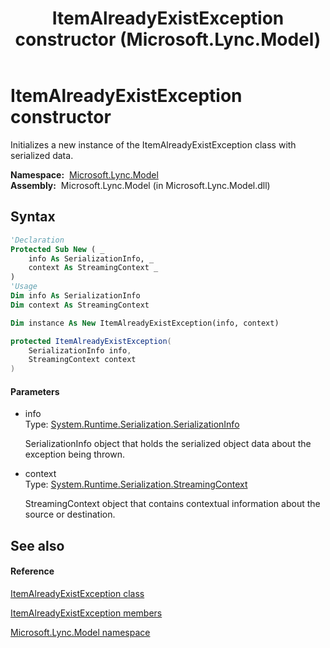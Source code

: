 ﻿---
title: ItemAlreadyExistException constructor  (Microsoft.Lync.Model)
TOCTitle: 'ItemAlreadyExistException constructor '
ms:assetid: M:Microsoft.Lync.Model.ItemAlreadyExistException.#ctor(System.Runtime.Serialization.SerializationInfo,System.Runtime.Serialization.StreamingContext)_DI_3_UC_OCS14MrefLyncWPF
ms:mtpsurl: https://msdn.microsoft.com/en-us/library/microsoft.lync.model.itemalreadyexistexception.itemalreadyexistexception(v=office.15)
ms:contentKeyID: 48590037
ms.date: 07/28/2014
mtps_version: v=office.15
f1_keywords:
- Microsoft.Lync.Model.ItemAlreadyExistException.ItemAlreadyExistException
dev_langs:
- CSharp
- JScript
- VB
- other
---

# ItemAlreadyExistException constructor

Initializes a new instance of the ItemAlreadyExistException class with serialized data.

**Namespace:**  [Microsoft.Lync.Model](microsoft-lync-model-namespace_2.md)  
**Assembly:**  Microsoft.Lync.Model (in Microsoft.Lync.Model.dll)

## Syntax

``` vb
'Declaration
Protected Sub New ( _
    info As SerializationInfo, _
    context As StreamingContext _
)
'Usage
Dim info As SerializationInfo
Dim context As StreamingContext

Dim instance As New ItemAlreadyExistException(info, context)
```

``` csharp
protected ItemAlreadyExistException(
    SerializationInfo info,
    StreamingContext context
)
```

#### Parameters

  - info  
    Type: [System.Runtime.Serialization.SerializationInfo](http://msdn2.microsoft.com/en-us/library/a9b6042e)  
    
    SerializationInfo object that holds the serialized object data about the exception being thrown.

<!-- end list -->

  - context  
    Type: [System.Runtime.Serialization.StreamingContext](http://msdn2.microsoft.com/en-us/library/t16abws5)  
    
    StreamingContext object that contains contextual information about the source or destination.

## See also

#### Reference

[ItemAlreadyExistException class](itemalreadyexistexception-class-microsoft-lync-model_2.md)

[ItemAlreadyExistException members](itemalreadyexistexception-members-microsoft-lync-model_2.md)

[Microsoft.Lync.Model namespace](microsoft-lync-model-namespace_2.md)

